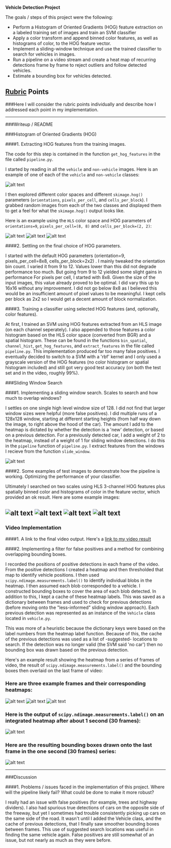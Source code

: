 **Vehicle Detection Project**

The goals / steps of this project were the following:

* Perform a Histogram of Oriented Gradients (HOG) feature extraction on a labeled training set of images and train an SVM classifier
* Apply a color transform and append binned color features, as well as histograms of color, to the HOG feature vector. 
* Implement a sliding-window technique and use the trained classifier to search for vehicles in images.
* Run a pipeline on a video stream and create a heat map of recurring detections frame by frame to reject outliers and follow detected vehicles.
* Estimate a bounding box for vehicles detected.

[//]: # (Image References)
[image1]: ./output_images/car_not_car.png
[image2]: ./output_images/HOG_example.jpg
[image3]: ./output_images/sliding_windows.jpg
[image41]: ./output_images/all_pos_bboxes5.jpg
[image42]: ./output_images/all_pos_bboxes6.jpg
[image43]: ./output_images/all_pos_bboxes7.jpg
[image44]: ./output_images/all_pos_bboxes8.jpg
[image51]: ./output_images/img_and_heatmap_0.png
[image52]: ./output_images/img_and_heatmap_1.png
[image53]: ./output_images/img_and_heatmap_2.png
[image6]: ./output_images/labels_map.png
[image7]: ./output_images/output_bboxes.jpg
[image8]: ./output_images/HOG_frame1_ch0.png
[image9]: ./output_images/HOG_frame1_ch1.png
[image10]: ./output_images/HOG_frame1_ch2.png
[video1]: ./project_video.mp4

## [Rubric](https://review.udacity.com/#!/rubrics/513/view) Points
###Here I will consider the rubric points individually and describe how I addressed each point in my implementation.  

---
###Writeup / README

###Histogram of Oriented Gradients (HOG)

####1. Extracting HOG features from the training images.

The code for this step is contained in the function `get_hog_features` in the file called `pipeline.py`.  

I started by reading in all the `vehicle` and `non-vehicle` images.  Here is an example of one of each of the `vehicle` and `non-vehicle` classes:

![alt text][image1]

I then explored different color spaces and different `skimage.hog()` parameters (`orientations`, `pixels_per_cell`, and `cells_per_block`).  I grabbed random images from each of the two classes and displayed them to get a feel for what the `skimage.hog()` output looks like.

Here is an example using the `HLS` color space and HOG parameters of `orientations=9`, `pixels_per_cell=(8, 8)` and `cells_per_block=(2, 2)`:


![alt text][image8]
![alt text][image9]
![alt text][image10]

####2. Settling on the final choice of HOG parameters.

I started with the default HOG parameters (orientation=9, pixels_per_cell=8x8, cells_per_block=2x2) . I mainly tweaked the orientation bin count. I varied it from 9 to 12. Values lower than this did not degrade performance too much. But going from 9 to 12 yielded some slight gains in performance For pixels per cell, I started with 8x8. Given the size of the input images, this value already proved to be optimal. I did vary this up to 16x16 without any improvement. I did not go below 8x8 as I believed this would be an insufficient amount of pixel values to be meaningful. I kept cells per block as 2x2 so I would get a decent amount of block normalization.

####3. Training a classifier using selected HOG features (and, optionally, color features).

At first, I trained an SVM using HOG features extracted from an HLS image (on each channel seperately). I also appended to those features a color histogram based on the HLS color space (converted from BGR) and a spatial histogram. These can be found in the functions `bin_spatial`, `channel_hist`, `get_hog_features`, and `extract_features` in the file called `pipeline.py`. This implementation produced far too many false positives. I eventually decided to switch to a SVM with a 'rbf' kernel and I only used a grayscale version of the HOG features (no color histogram or spatial histogram included) and still got very good test accuracy (on both the test set and in the video, roughly 99%).

###Sliding Window Search

####1. Implementing a sliding window search.  Scales to search and how much to overlap windows?

I settles on one single high level window size of 128. I did not find that larger window sizes were helpful (more false positives). I did multiple runs of a 128x128 window, starting at different starting heights (from half way down the image, to right above the hood of the car). The amount I add to the heatmap is dictated by whether the detection is a 'new' detection, or based on a previous detection. For a previously detected car, I add a weight of 2 to the heatmap, instead of a weight of 1 for sliding window detections. I do this in the `pipeline` function of `pipeline.py`. I extract features from the windows I recieve from the function `slide_window`.

![alt text][image3]

####2. Some examples of test images to demonstrate how the pipeline is working. Optimizing the performance of your classifier.

Ultimately I searched on two scales using HLS 3-channel HOG features plus spatially binned color and histograms of color in the feature vector, which provided an ok result.  Here are some example images:

![alt text][image41]
![alt text][image42]
![alt text][image43]
![alt text][image44]
---

### Video Implementation

####1. A link to the final video output.
Here's a [link to my video result](./project_video_out.mp4)


####2. Implementing a filter for false positives and a method for combining overlapping bounding boxes.

I recorded the positions of positive detections in each frame of the video.  From the positive detections I created a heatmap and then thresholded that map to identify vehicle positions.  I then used `scipy.ndimage.measurements.label()` to identify individual blobs in the heatmap.  I then assumed each blob corresponded to a vehicle.  I constructed bounding boxes to cover the area of each blob detected. In addition to this, I kept a cache of these heatmap labels. This was saved as a dictionary between frames and used to check for previous detections (before moving onto the "less-informed" sliding window approach). Each previous detection was represented as an instance of the `Vehicle` class located in `vehicle.py`. 

This was more of a heuristic because the dictionary keys were based on the label numbers from the heatmap label function. Because of this, the cache of the previous detections was used as a list of -suggested- locations to search. If the detection was no longer valid (the SVM said 'no car') then no bounding box was drawn based on the previous detection.

Here's an example result showing the heatmap from a series of frames of video, the result of `scipy.ndimage.measurements.label()` and the bounding boxes then overlaid on the last frame of video:

### Here are three example frames and their corresponding heatmaps:

![alt text][image51]
![alt text][image52]
![alt text][image53]

### Here is the output of `scipy.ndimage.measurements.label()` on an integrated heatmap after about 1 second (30 frames):
![alt text][image6]

### Here are the resulting bounding boxes drawn onto the last frame in the one second (30 frames) series:
![alt text][image7]



---

###Discussion

####1. Problems / issues faced in the implementation of this project.  Where will the pipeline likely fail?  What could be done to make it more robust?

I really had an issue with false positives (for example, trees and highway dividers). I also had spurious true detections of cars on the opposite side of the freeway, but yet I sometimes had trouble consistently picking up cars on the same side of the road. It wasn't until I added the Vehicle class, and the cache of previous detections, that I finally saw smoother bounding boxes between frames. This use of suggested search locations was useful in finding the same vehicle again. False positives are still somewhat of an issue, but not nearly as much as they were before.

 

